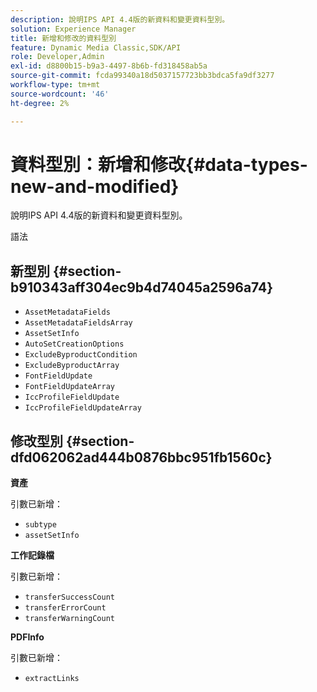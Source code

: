 ```yaml
---
description: 說明IPS API 4.4版的新資料和變更資料型別。
solution: Experience Manager
title: 新增和修改的資料型別
feature: Dynamic Media Classic,SDK/API
role: Developer,Admin
exl-id: d8800b15-b9a3-4497-8b6b-fd318458ab5a
source-git-commit: fcda99340a18d5037157723bb3bdca5fa9df3277
workflow-type: tm+mt
source-wordcount: '46'
ht-degree: 2%

---
```


# 資料型別：新增和修改{#data-types-new-and-modified}

說明IPS API 4.4版的新資料和變更資料型別。

語法

## 新型別 {#section-b910343aff304ec9b4d74045a2596a74}

* `AssetMetadataFields`
* `AssetMetadataFieldsArray`
* `AssetSetInfo`
* `AutoSetCreationOptions`
* `ExcludeByproductCondition`
* `ExcludeByproductArray`
* `FontFieldUpdate`
* `FontFieldUpdateArray`
* `IccProfileFieldUpdate`
* `IccProfileFieldUpdateArray`

## 修改型別 {#section-dfd062062ad444b0876bbc951fb1560c}

**資產**

引數已新增：

* `subtype`
* `assetSetInfo`

**工作記錄檔**

引數已新增：

* `transferSuccessCount`
* `transferErrorCount`
* `transferWarningCount`

**PDFInfo**

引數已新增：

* `extractLinks`
